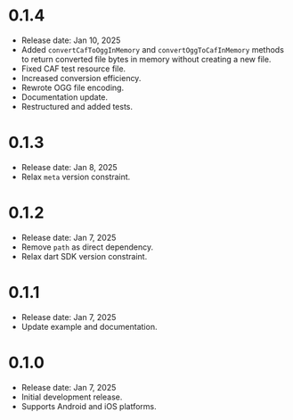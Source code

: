 # 0.1.4

* Release date: Jan 10, 2025
* Added `convertCafToOggInMemory` and `convertOggToCafInMemory` methods to return converted file bytes in memory without creating a new file.
* Fixed CAF test resource file.
* Increased conversion efficiency.
* Rewrote OGG file encoding.
* Documentation update.
* Restructured and added tests.

# 0.1.3

* Release date: Jan 8, 2025
* Relax `meta` version constraint.

# 0.1.2

* Release date: Jan 7, 2025
* Remove `path` as direct dependency.
* Relax dart SDK version constraint.

# 0.1.1

* Release date: Jan 7, 2025
* Update example and documentation.

# 0.1.0

* Release date: Jan 7, 2025
* Initial development release.
* Supports Android and iOS platforms.
